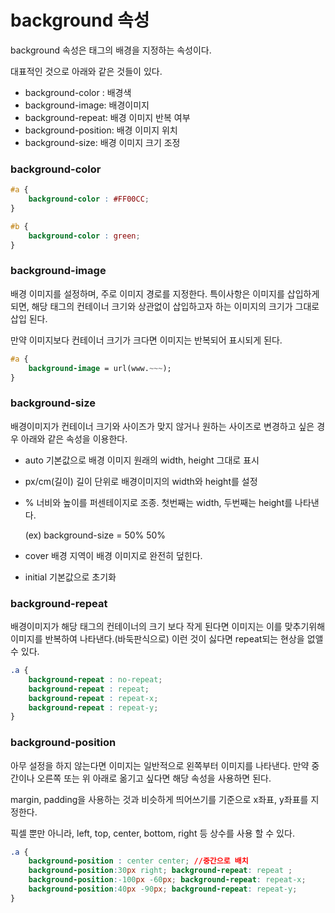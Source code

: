 # background 속성

background 속성은 태그의 배경을 지정하는 속성이다.

대표적인 것으로 아래와 같은 것들이 있다.

- background-color : 배경색
- background-image:  배경이미지
- background-repeat: 배경 이미지 반복 여부
- background-position: 배경 이미지 위치
- background-size: 배경 이미지 크기 조정



### background-color

```css
#a {
    background-color : #FF00CC;
}

#b {
    background-color : green;
}
```



### background-image

배경 이미지를 설정하며, 주로 이미지 경로를 지정한다. 특이사항은 이미지를 삽입하게 되면, 해당 태그의 컨테이너 크기와 상관없이 삽입하고자 하는 이미지의 크기가 그대로 삽입 된다.

만약 이미지보다 컨테이너 크기가 크다면 이미지는 반복되어 표시되게 된다.

```css
#a {
    background-image = url(www.~~~);
}
```



### background-size

배경이미지가 컨테이너 크기와 사이즈가 맞지 않거나 원하는 사이즈로 변경하고 싶은 경우 아래와 같은 속성을 이용한다.

- auto 기본값으로 배경 이미지 원래의 width, height 그대로 표시

- px/cm(길이) 길이 단위로 배경이미지의 width와 height를 설정

- % 너비와 높이를 퍼센테이지로 조종. 첫번째는 width, 두번째는 height를 나타낸다.

  (ex) background-size = 50% 50%

- cover 배경 지역이 배경 이미지로 완전히 덮힌다.

- initial 기본값으로 초기화



### background-repeat

배경이미지가 해당 태그의 컨테이너의 크기 보다 작게 된다면 이미지는 이를 맞추기위해 이미지를 반복하여 나타낸다.(바둑판식으로) 이런 것이 싫다면 repeat되는 현상을 없앨 수 있다.

```css
.a {
    background-repeat : no-repeat;
    background-repeat : repeat;
    background-repeat : repeat-x;
    background-repeat : repeat-y;
}
```



### background-position

아무 설정을 하지 않는다면 이미지는 일반적으로 왼쪽부터 이미지를 나타낸다. 만약 중간이나 오른쪽 또는 위 아래로 옮기고 싶다면 해당 속성을 사용하면 된다.

margin, padding을 사용하는 것과 비슷하게  띄어쓰기를 기준으로 x좌표, y좌표를 지정한다.

픽셀 뿐만 아니라, left, top, center, bottom, right 등 상수를 사용 할 수 있다.

```css
.a {
	background-position : center center; //중간으로 배치
    background-position:30px right; background-repeat: repeat ;
	background-position:-100px -60px; background-repeat: repeat-x; 
	background-position:40px -90px; background-repeat: repeat-y; 
}
```

